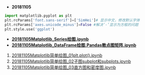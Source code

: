 
* **20181105**
```python
import matplotlib.pyplot as plt
plt.rcParams['font.sans-serif']=['SimHei']# 显示中文，修改默认字体
plt.rcParams['axes.unicode_minus']=False #解决‘-’显示为方框的问题
plt.style.use('ggplot')
```
* **[20181105Matplotlib_Series绘图.ipynb](http://nbviewer.jupyter.org/github/LearningDay/python/blob/master/Matplotlib/20181105Matplotlib_Series%E7%BB%98%E5%9B%BE.ipynb)**
* **[20181105Matplotlib_DataFrame绘图,Pandas散点图矩阵.ipynb](http://nbviewer.jupyter.org/github/LearningDay/python/blob/master/Matplotlib/20181105Matplotlib_DataFrame%E7%BB%98%E5%9B%BE%2CPandas%E6%95%A3%E7%82%B9%E5%9B%BE%E7%9F%A9%E9%98%B5.ipynb)**
1. [20181105Matplotlib简单绘图_01plt.plot().ipynb](http://nbviewer.jupyter.org/github/LearningDay/python/blob/master/Matplotlib/20181105Matplotlib%E7%AE%80%E5%8D%95%E7%BB%98%E5%9B%BE_01plt.plot%28%29.ipynb)
2. [20181105Matplotlib简单绘图_02子图subplot和subplots.ipynb](http://nbviewer.jupyter.org/github/LearningDay/python/blob/master/Matplotlib/20181105Matplotlib%E7%AE%80%E5%8D%95%E7%BB%98%E5%9B%BE_02%E5%AD%90%E5%9B%BEsubplot%E5%92%8Csubplots.ipynb)
3. [20181105Matplotlib简单绘图_03直方图和密度图.ipynb](http://nbviewer.jupyter.org/github/LearningDay/python/blob/master/Matplotlib/20181105Matplotlib%E7%AE%80%E5%8D%95%E7%BB%98%E5%9B%BE_03%E7%9B%B4%E6%96%B9%E5%9B%BE%E5%92%8C%E5%AF%86%E5%BA%A6%E5%9B%BE.ipynb)
